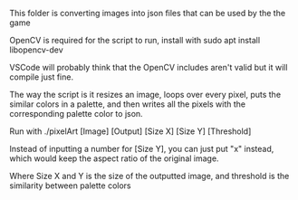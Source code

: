 This folder is converting images into json files that can be used by the the game

OpenCV is required for the script to run, install with
sudo apt install libopencv-dev

VSCode will probably think that the OpenCV includes aren't valid but it will compile just fine.

The way the script is it resizes an image, loops over every pixel, puts the similar colors in a palette, and then writes all the pixels with
the corresponding palette color to json.

Run with
./pixelArt [Image] [Output] [Size X] [Size Y] [Threshold]

Instead of inputting a number for [Size Y], you can just put "x" instead, which would keep the aspect ratio of the original image.

Where Size X and Y is the size of the outputted image, and threshold is the similarity between palette colors
